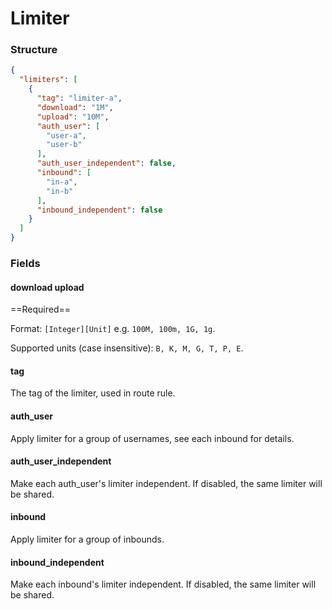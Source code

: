 # Limiter

### Structure

```json
{
  "limiters": [
    {
      "tag": "limiter-a",
      "download": "1M",
      "upload": "10M",
      "auth_user": [
        "user-a",
        "user-b"
      ],
      "auth_user_independent": false,
      "inbound": [
        "in-a",
        "in-b"
      ],
      "inbound_independent": false
    }
  ]
}

```

### Fields

#### download upload

==Required==

Format: `[Integer][Unit]` e.g. `100M, 100m, 1G, 1g`.

Supported units (case insensitive): `B, K, M, G, T, P, E`.

#### tag

The tag of the limiter, used in route rule.

#### auth_user

Apply limiter for a group of usernames, see each inbound for details.

#### auth_user_independent

Make each auth_user's limiter independent. If disabled, the same limiter will be shared.

#### inbound

Apply limiter for a group of inbounds.

#### inbound_independent

Make each inbound's limiter independent. If disabled, the same limiter will be shared.
